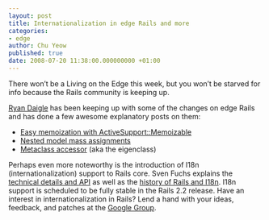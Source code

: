 ```yaml
---
layout: post
title: Internationalization in edge Rails and more
categories:
- edge
author: Chu Yeow
published: true
date: 2008-07-20 11:38:00.000000000 +01:00
---
```

<p>There won&#8217;t be a Living on the Edge this week, but you won&#8217;t be starved for info because the Rails community is keeping up.</p>
<p><a href="http://ryandaigle.com/">Ryan Daigle</a> has been keeping up with some of the changes on edge Rails and has done a few awesome explanatory posts on them:</p>
<ul>
	<li><a href="http://ryandaigle.com/articles/2008/7/16/what-s-new-in-edge-rails-memoization">Easy memoization with ActiveSupport::Memoizable</a></li>
	<li><a href="http://ryandaigle.com/articles/2008/7/19/what-s-new-in-edge-rails-nested-models">Nested model mass assignments</a></li>
	<li><a href="http://ryandaigle.com/articles/2008/7/19/what-s-new-in-edge-rails-get-ur-metaclass">Metaclass accessor</a> (aka the eigenclass)</li>
</ul>
<p>Perhaps even more noteworthy is the introduction of I18n (internationalization) support to Rails core. Sven Fuchs explains the <a href="http://www.artweb-design.de/2008/7/18/the-ruby-on-rails-i18n-core-api">technical details and <span class="caps">API</span></a> as well as the <a href="http://www.artweb-design.de/2008/7/18/finally-ruby-on-rails-gets-internationalized">history of Rails and I18n</a>. I18n support is scheduled to be fully stable in the Rails 2.2 release. Have an interest in internationalization in Rails? Lend a hand with your ideas, feedback, and patches at the <a href="http://groups.google.com/group/rails-i18n">Google Group</a>.</p>